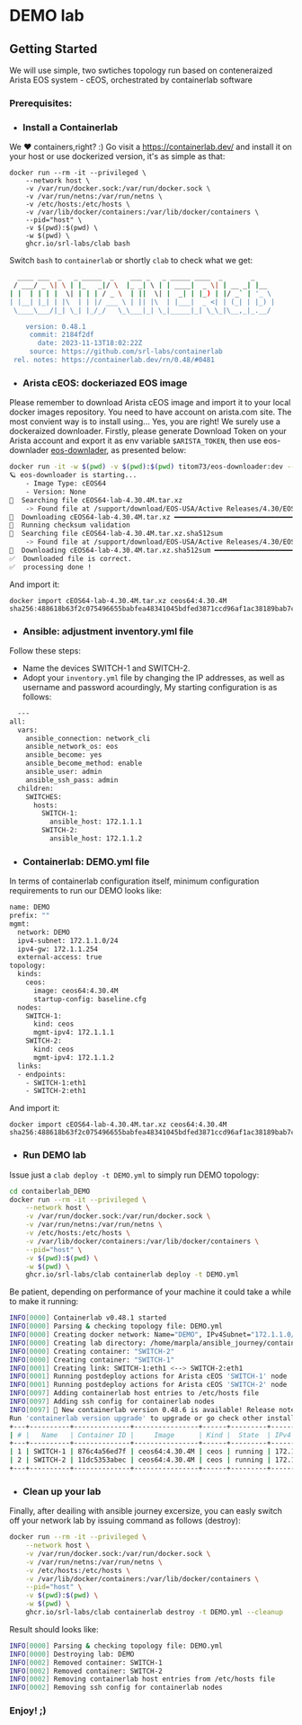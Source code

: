 # DEMO lab 
 
## Getting Started

We will use simple, two swtiches topology run based on conteneraized Arista EOS system - cEOS, orchestrated by containerlab software

 ### Prerequisites:
 
- ### Install a Containerlab

We :heart: containers,right? :) Go visit a https://containerlab.dev/ and install it on your host or use dockerized version, it's as simple as that:

```
docker run --rm -it --privileged \
    --network host \
    -v /var/run/docker.sock:/var/run/docker.sock \
    -v /var/run/netns:/var/run/netns \
    -v /etc/hosts:/etc/hosts \
    -v /var/lib/docker/containers:/var/lib/docker/containers \
    --pid="host" \
    -v $(pwd):$(pwd) \
    -w $(pwd) \
    ghcr.io/srl-labs/clab bash
```

Switch `bash` to `containerlab` or shortly `clab` to check what we get:


```bash
  ____ ___  _   _ _____  _    ___ _   _ _____ ____  _       _     
 / ___/ _ \| \ | |_   _|/ \  |_ _| \ | | ____|  _ \| | __ _| |__  
| |  | | | |  \| | | | / _ \  | ||  \| |  _| | |_) | |/ _` | '_ \ 
| |__| |_| | |\  | | |/ ___ \ | || |\  | |___|  _ <| | (_| | |_) |
 \____\___/|_| \_| |_/_/   \_\___|_| \_|_____|_| \_\_|\__,_|_.__/ 

    version: 0.48.1
     commit: 2184f2df
       date: 2023-11-13T18:02:22Z
     source: https://github.com/srl-labs/containerlab
 rel. notes: https://containerlab.dev/rn/0.48/#0481
 ```

 - ### Arista cEOS: dockeriazed EOS image

Please remember to download Arista cEOS image and import it to your local docker images repository. You need to have account on arista.com site. The most convient way is to install using... Yes, you are right! We surely use a dockeraized downloader. Firstly, please generate Download Token on your Arista account and export it as env variable `$ARISTA_TOKEN`, then use eos-downlader [eos-downlader](https://github.com/titom73/eos-downloader), as presented below:

```bash
docker run -it -w $(pwd) -v $(pwd):$(pwd) titom73/eos-downloader:dev --token $ARISTA_TOKEN get eos --image-type cEOS64 --release-type M --latest --log-level debug --output ./
🪐 eos-downloader is starting...
    - Image Type: cEOS64
    - Version: None
🔎  Searching file cEOS64-lab-4.30.4M.tar.xz
    -> Found file at /support/download/EOS-USA/Active Releases/4.30/EOS-4.30.4M/cEOS-lab/cEOS64-lab-4.30.4M.tar.xz
💾  Downloading cEOS64-lab-4.30.4M.tar.xz ━━━━━━━━━━━━━━━━━━━━━━━━━━━━━━━━━━━━━━━ 100.0% • 14.7 MB/s • 571.8/571.8 MB • 0:00:43 •
🚀  Running checksum validation
🔎  Searching file cEOS64-lab-4.30.4M.tar.xz.sha512sum
    -> Found file at /support/download/EOS-USA/Active Releases/4.30/EOS-4.30.4M/cEOS-lab/cEOS64-lab-4.30.4M.tar.xz.sha512sum
💾  Downloading cEOS64-lab-4.30.4M.tar.xz.sha512sum ━━━━━━━━━━━━━━━━━━━━━━━━━━━━━━━━━━━━━━ 100.0% • ? • 155/155 bytes • 0:00:00 •
✅  Downloaded file is correct.
✅  processing done !
```

And import it:

```
docker import cEOS64-lab-4.30.4M.tar.xz ceos64:4.30.4M
sha256:488618b63f2c075496655babfea48341045bdfed3871ccd96af1ac38189bab7c
```



- ### Ansible: adjustment inventory.yml file

Follow these steps:
  - Name the devices SWITCH-1 and SWITCH-2. 
  - Adopt your `inventory.yml` file by changing the IP addresses, as well as username and password acourdingly, My starting configuration is as follows:

```bash
  ---
all:
  vars: 
    ansible_connection: network_cli
    ansible_network_os: eos
    ansible_become: yes
    ansible_become_method: enable
    ansible_user: admin
    ansible_ssh_pass: admin
  children:
    SWITCHES:
      hosts:
        SWITCH-1:
          ansible_host: 172.1.1.1
        SWITCH-2:
          ansible_host: 172.1.1.2
```

- ### Containerlab: DEMO.yml file

In terms of containerlab configuration itself, minimum configuration requirements to run our DEMO looks like:

```bash
name: DEMO
prefix: ""
mgmt:
  network: DEMO
  ipv4-subnet: 172.1.1.0/24
  ipv4-gw: 172.1.1.254
  external-access: true
topology:
  kinds:
    ceos:
      image: ceos64:4.30.4M
      startup-config: baseline.cfg
  nodes:
    SWITCH-1:
      kind: ceos
      mgmt-ipv4: 172.1.1.1
    SWITCH-2:
      kind: ceos
      mgmt-ipv4: 172.1.1.2
  links:      
  - endpoints:
    - SWITCH-1:eth1
    - SWITCH-2:eth1
```

And import it:

```
docker import cEOS64-lab-4.30.4M.tar.xz ceos64:4.30.4M
sha256:488618b63f2c075496655babfea48341045bdfed3871ccd96af1ac38189bab7c
```


 - ### Run DEMO lab

Issue just a `clab deploy -t DEMO.yml` to simply run DEMO topology:
```bash
cd contaiberlab_DEMO
docker run --rm -it --privileged \
    --network host \
    -v /var/run/docker.sock:/var/run/docker.sock \
    -v /var/run/netns:/var/run/netns \
    -v /etc/hosts:/etc/hosts \
    -v /var/lib/docker/containers:/var/lib/docker/containers \
    --pid="host" \
    -v $(pwd):$(pwd) \
    -w $(pwd) \
    ghcr.io/srl-labs/clab containerlab deploy -t DEMO.yml
```

Be patient, depending on performance of your machine it could take a while to make it running:

```bash
INFO[0000] Containerlab v0.48.1 started                 
INFO[0000] Parsing & checking topology file: DEMO.yml   
INFO[0000] Creating docker network: Name="DEMO", IPv4Subnet="172.1.1.0/24", IPv6Subnet="", MTU='ל' 
INFO[0000] Creating lab directory: /home/marpla/ansible_journey/containerlab_DEMO/clab-DEMO 
INFO[0000] Creating container: "SWITCH-2"               
INFO[0000] Creating container: "SWITCH-1"               
INFO[0001] Creating link: SWITCH-1:eth1 <--> SWITCH-2:eth1 
INFO[0001] Running postdeploy actions for Arista cEOS 'SWITCH-1' node 
INFO[0001] Running postdeploy actions for Arista cEOS 'SWITCH-2' node 
INFO[0097] Adding containerlab host entries to /etc/hosts file 
INFO[0097] Adding ssh config for containerlab nodes     
INFO[0097] 🎉 New containerlab version 0.48.6 is available! Release notes: https://containerlab.dev/rn/0.48/#0486
Run 'containerlab version upgrade' to upgrade or go check other installation options at https://containerlab.dev/install/ 
+---+----------+--------------+----------------+------+---------+--------------+--------------+
| # |   Name   | Container ID |     Image      | Kind |  State  | IPv4 Address | IPv6 Address |
+---+----------+--------------+----------------+------+---------+--------------+--------------+
| 1 | SWITCH-1 | 876c4a56ed7f | ceos64:4.30.4M | ceos | running | 172.1.1.1/24 | N/A          |
| 2 | SWITCH-2 | 11dc5353abec | ceos64:4.30.4M | ceos | running | 172.1.1.2/24 | N/A          |
+---+----------+--------------+----------------+------+---------+--------------+--------------+
```

- ### Clean up your lab

Finally, after deailing with ansible journey excersize, you can easly switch off your network lab by issuing command as follows (destroy):

```bash
docker run --rm -it --privileged \
    --network host \
    -v /var/run/docker.sock:/var/run/docker.sock \
    -v /var/run/netns:/var/run/netns \
    -v /etc/hosts:/etc/hosts \
    -v /var/lib/docker/containers:/var/lib/docker/containers \
    --pid="host" \
    -v $(pwd):$(pwd) \
    -w $(pwd) \
    ghcr.io/srl-labs/clab containerlab destroy -t DEMO.yml --cleanup
```
Result should looks like:
```bash    
INFO[0000] Parsing & checking topology file: DEMO.yml   
INFO[0000] Destroying lab: DEMO                         
INFO[0002] Removed container: SWITCH-1                  
INFO[0002] Removed container: SWITCH-2                  
INFO[0002] Removing containerlab host entries from /etc/hosts file 
INFO[0002] Removing ssh config for containerlab nodes   
```

 ### Enjoy! ;)
 